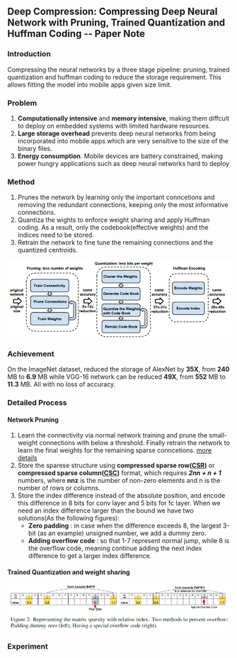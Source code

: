 ## Deep Compression: Compressing Deep Neural Network with Pruning, Trained Quantization and Huffman Coding -- Paper Note
### Introduction

Compressing the neural networks by a three stage pipeline: pruning, trained quantization and huffman coding to reduce the storage requirement. This allows fitting the model into mobile apps given size limit.

### Problem

1. **Computationally intensive** and **memory intensive**, making them diffcult to deploy on embedded systems with limited hardware resources.
2. **Large storage overhead** prevents deep neural networks from being incorporated into mobile apps which are very sensitive to the size of the binary files. 
3. **Energy consumption**. Mobile devices are battery constrained, making power hungry applications such as deep neural networks hard to deploy

### Method

1. Prunes the network by learning only the important conncetions and removing the redundant connections, keeping only the most informative connections.
2. Quantiza the wights to enforce weight sharing and apply Huffman coding. As a result, only the codebook(effective weights) and the indices need to be stored.
3. Retrain the network to fine tune the remaining connections and the quantized centroids.

<p align="center">
<img src="img/process1.PNG"/>
</p>

### Achievement

On the ImageNet dataset, reduced the storage of AlexNet by **35X**, from **240** MB to **6.9** MB while VGG-16 network can be reduced **49X**, from **552** MB to **11.3** MB. All with no loss of accuracy.

### Detailed Process

#### Network Pruning

1. Learn the connectivity via normal network training and prune the small-weight connections with below a threshold. Finally retrain the network to learn the final weights for the remaining sparse conncetions. [more details](https://github.com/JackieTseng/paper-notes/blob/master/docs/1/README.md)
2. Store the sparese structure using **compressed sparse row([CSR](http://www.netlib.org/utk/people/JackDongarra/etemplates/node373.html))** or **compressed sparse column([CSC](http://www.netlib.org/utk/people/JackDongarra/etemplates/node374.html))** format, which requires ***2nn + n + 1*** numbers, where **nnz** is the number of non-zero elements and n is the number of rows or columns.
3. Store the index difference instead of the absolute position, and encode this difference in 8 bits for conv layer and 5 bits for fc layer. When we need an index difference larger than the bound we have two solutions(As the following figures):
	* **Zero padding** : in case when the difference exceeds 8, the largest 3-bit (as an example) unsigned number, we add a dummy zero.
	* **Adding overflow code** : so that 1-7 represent normal jump, while 8 is the overflow code, meaning continue adding the next index difference to get a larger index difference. 

#### Trained Quantization and weight sharing

<p align="center">
<img src="img/process2.PNG"/>
</p>

### Experiment
